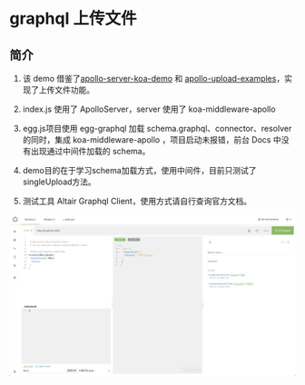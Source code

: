 # graphql 上传文件

## 简介
1. 该 demo 借鉴了[apollo-server-koa-demo](https://github.com/bluedusk/apollo-server-koa-demo) 和 [apollo-upload-examples](https://github.com/jaydenseric/apollo-upload-examples)，实现了上传文件功能。

2. index.js 使用了 ApolloServer，server 使用了 koa-middleware-apollo

3. egg.js项目使用 egg-graphql 加载 schema.graphql、connector、resolver的同时，集成 koa-middleware-apollo ，项目启动未报错，前台 Docs 中没有出现通过中间件加载的 schema。

4. demo目的在于学习schema加载方式，使用中间件，目前只测试了singleUpload方法。

5. 测试工具 Altair Graphql Client，使用方式请自行查询官方文档。

![use altair](/doc/use_altair.png)
